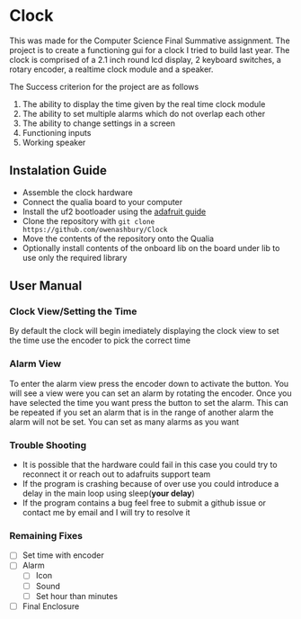 # Clock
This was made for the Computer Science Final Summative assignment. The project is to create a functioning gui for a clock I tried to build last year. The clock is comprised of a 2.1 inch round lcd display, 2 keyboard switches, a rotary encoder, a realtime clock module and a speaker. 

The Success criterion for the project are as follows
1. The ability to display the time given by the real time clock module
2. The ability to set multiple alarms which do not overlap each other
3. The ability to change settings in a screen
4. Functioning inputs
5. Working speaker

## Instalation Guide
- Assemble the clock hardware
- Connect the qualia board to your computer
- Install the uf2 bootloader using the [adafruit guide](https://learn.adafruit.com/adafruit-qualia-esp32-s3-for-rgb666-displays/install-uf2-bootloader)
- Clone the repository with ```git clone https://github.com/owenashbury/Clock```
- Move the contents of the repository onto the Qualia
- Optionally install contents of the onboard lib on the board under lib to use only the required library

## User Manual 

### Clock View/Setting the Time
By default the clock will begin imediately displaying the clock view to set the time use the encoder to pick the correct time 

### Alarm View
To enter the alarm view press the encoder down to activate the button. You will see a view were you can set an alarm by rotating the encoder. Once you have selected the time you want press the button to set the alarm. This can be repeated if you set an alarm that is in the range of another alarm the alarm will not be set. You can set as many alarms as you want

### Trouble Shooting
- It is possible that the hardware could fail in this case you could try to reconnect it or reach out to adafruits support team
- If the program is crashing because of over use you could introduce a delay in the main loop using sleep(**your delay**)
- If the program contains a bug feel free to submit a github issue or contact me by email and I will try to resolve it

### Remaining Fixes
- [ ] Set time with encoder
- [ ] Alarm
  - [ ] Icon
  - [ ] Sound
  - [ ] Set hour than minutes 
- [ ] Final Enclosure
